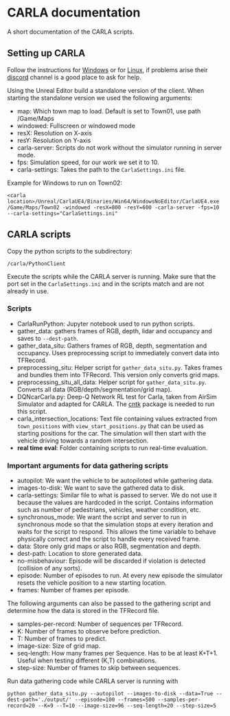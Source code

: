 # CARLA documentation
A short documentation of the CARLA scripts.

## Setting up CARLA
Follow the instructions for [Windows](https://carla.readthedocs.io/en/latest/how_to_build_on_windows/) or for [Linux](https://carla.readthedocs.io/en/latest/how_to_build_on_linux/), if problems arise their [discord](https://discordapp.com/invite/8kqACuC) channel is a good place to ask for help.

Using the Unreal Editor build a standalone version of the client. When starting the standalone version we used the following arguments:

  - map: Which town map to load. Default is set to Town01, use path /Game/Maps
  - windowed: Fullscreen or windowed mode
  - resX: Resolution on X-axis
  - resY: Resolution on Y-axis
  - carla-server: Scripts do not work without the simulator running in server mode.
  - fps: Simulation speed, for our work we set it to 10.
  - carla-settings: Takes the path to the `CarlaSettings.ini` file.

Example for Windows to run on Town02:
```
<carla location>/Unreal/CarlaUE4/Binaries/Win64/WindowsNoEditor/CarlaUE4.exe /Game/Maps/Town02 -windowed -resX=800 -resY=600 -carla-server -fps=10 --carla-settings="CarlaSettings.ini"
```

## CARLA scripts
Copy the python scripts to the subdirectory:
```
/carla/PythonClient
```
Execute the scripts while the CARLA server is running. Make sure that the port set in the `CarlaSettings.ini` and in the scripts match and are not already in use.

### Scripts
  - CarlaRunPython: Jupyter notebook used to run python scripts.
  - gather_data: gathers frames of RGB, depth, lidar and occupancy and saves to `--dest-path`.
  - gather_data_situ: Gathers frames of RGB, depth, segmentation and occupancy. Uses preprocessing script to immediately convert data into TFRecord.
  - preprocessing_situ: Helper script for `gather_data_situ.py`. Takes frames and bundles them into TFRecord. This version only converts grid maps.
  - preprocessing_situ_all_data: Helper script for `gather_data_situ.py`. Converts all data (RGB/depth/segmentation/grid map).
  - DQNcarCarla.py: Deep-Q Network RL test for Carla, taken from AirSim Simulator and adapted for CARLA. The [cntk](https://docs.microsoft.com/en-us/cognitive-toolkit/Setup-CNTK-on-your-machine) package is needed to run this script.
  - carla_intersection_locations: Text file containing values extracted from `town_positions` with `view_start_positions.py` that can be used as starting positions for the car. The simulation will then start with the vehicle driving towards a random intersection.
  - **real time eval**: Folder containing scripts to run real-time evaluation.

### Important arguments for data gathering scripts
  - autopilot: We want the vehicle to be autopiloted while gathering data.
  - images-to-disk: We want to save the gathered data to disk.
  - carla-settings: Similar file to what is passed to server. We do not use it because the values are hardcoded in the script. Contains information such as number of pedestrians, vehicles, weather condition, etc.
  - synchronous_mode: We want the script and server to run in synchronous mode so that the simulation stops at every iteration and waits for the script to respond. This allows the time variable to behave physically correct and the script to handle every received frame.
  - data: Store only grid maps or also RGB, segmentation and depth.
  - dest-path: Location to store generated data.
  - no-misbehaviour: Episode will be discarded if violation is detected (collision of any sorts).
  - episode: Number of episodes to run. At every new episode the simulator resets the vehicle position to a new starting location.
  - frames: Number of frames per episode.

 The following arguments can also be passed to the gathering script and determine how the data is stored in the TFRecord file.
  - samples-per-record: Number of sequences per TFRecord.
  - K: Number of frames to observe before prediction.
  - T: Number of frames to predict.
  - image-size: Size of grid map.
  - seq-length: How many frames per Sequence. Has to be at least K+T+1. Useful when testing different (K,T) combinations.
  - step-size: Number of frames to skip between sequences.

Run data gathering code while CARLA server is running with
```
python gather_data_situ.py --autopilot --images-to-disk --data=True --dest-path='./output/' --episode=100 --frames=500 --samples-per-record=20 --K=9 --T=10 --image-size=96 --seq-length=20 --step-size=5
```
